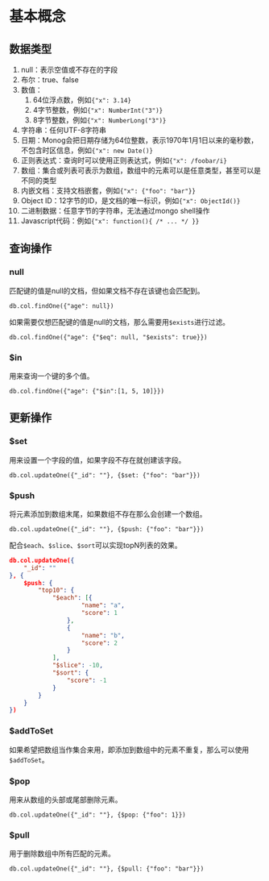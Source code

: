 # 基本概念

## 数据类型

1. null：表示空值或不存在的字段
2. 布尔：true、false
3. 数值：
   1. 64位浮点数，例如`{"x": 3.14}`
   2. 4字节整数，例如`{"x": NumberInt("3")}`
   3. 8字节整数，例如`{"x": NumberLong("3")}`
4. 字符串：任何UTF-8字符串
5. 日期：Monog会把日期存储为64位整数，表示1970年1月1日以来的毫秒数，不包含时区信息，例如`{"x": new Date()}`
6. 正则表达式：查询时可以使用正则表达式，例如`{"x": /foobar/i}`
7. 数组：集合或列表可表示为数组，数组中的元素可以是任意类型，甚至可以是不同的类型
8. 内嵌文档：支持文档嵌套，例如`{"x": {"foo": "bar"}}`
9. Object ID：12字节的ID，是文档的唯一标识，例如`{"x": ObjectId()}`
10. 二进制数据：任意字节的字符串，无法通过mongo shell操作
11. Javascript代码：例如`{"x": function(){ /* ... */ }}`

## 查询操作

### null

匹配键的值是null的文档，但如果文档不存在该键也会匹配到。

`db.col.findOne({"age": null})`

如果需要仅想匹配键的值是null的文档，那么需要用`$exists`进行过滤。

`db.col.findOne({"age": {"$eq": null, "$exists": true}})`

### $in

用来查询一个键的多个值。

`db.col.findOne({"age": {"$in":[1, 5, 10]}})`

## 更新操作

### $set

用来设置一个字段的值，如果字段不存在就创建该字段。

`db.col.updateOne({"_id": ""}, {$set: {"foo": "bar"}})`

### $push

将元素添加到数组末尾，如果数组不存在那么会创建一个数组。

`db.col.updateOne({"_id": ""}, {$push: {"foo": "bar"}})`

配合`$each`、`$slice`、`$sort`可以实现topN列表的效果。

```json
db.col.updateOne({
	"_id": ""
}, {
	$push: {
		"top10": {
			"$each": [{
					"name": "a",
					"score": 1
				},
				{
					"name": "b",
					"score": 2
				}
			],
			"$slice": -10,
			"$sort": {
				"score": -1
			}
		}
	}
})
```

### $addToSet

如果希望把数组当作集合来用，即添加到数组中的元素不重复，那么可以使用`$addToSet`。

### $pop

用来从数组的头部或尾部删除元素。

`db.col.updateOne({"_id": ""}, {$pop: {"foo": 1}})`

### $pull

用于删除数组中所有匹配的元素。

`db.col.updateOne({"_id": ""}, {$pull: {"foo": "bar"}})`
